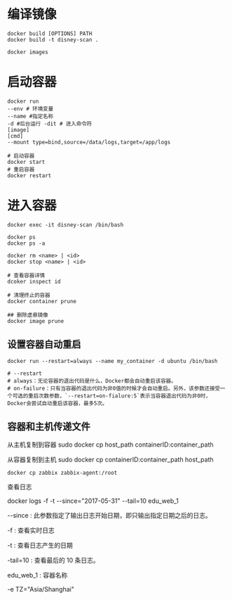 # 编译镜像

```
docker build [OPTIONS] PATH
docker build -t disney-scan .

docker images
```

# 启动容器

```shell
docker run
--env # 环境变量
--name #指定名称
-d #后台运行 -dit # 进入命令符
[image]
[cmd]
--mount type=bind,source=/data/logs,target=/app/logs

# 启动容器
docker start
# 重启容器
docker restart
```

# 进入容器

```
docker exec -it disney-scan /bin/bash  
```

```
docker ps
docker ps -a

docker rm <name> | <id>
docker stop <name> | <id>
```

```
# 查看容器详情
dcoker inspect id

# 清理终止的容器
docker container prune

## 删除虚悬镜像
docker image prune
```

## 设置容器自动重启

```shell
docker run --restart=always --name my_container -d ubuntu /bin/bash

# --restart
# always：无论容器的退出代码是什么，Docker都会自动重启该容器。
# on-failure：只有当容器的退出代码为非0值的时候才会自动重启。另外，该参数还接受一个可选的重启次数参数，`--restart=on-fialure:5`表示当容器退出代码为非0时，Docker会尝试自动重启该容器，最多5次。
```

## 容器和主机传递文件

从主机复制到容器 sudo docker cp host_path containerID:container_path

从容器复制到主机 sudo docker cp containerID:container_path host_path

```shell
docker cp zabbix zabbix-agent:/root
```

查看日志

docker logs -f -t --since="2017-05-31" --tail=10 edu_web_1

--since : 此参数指定了输出日志开始日期，即只输出指定日期之后的日志。

-f : 查看实时日志

-t : 查看日志产生的日期

-tail=10 : 查看最后的 10 条日志。

edu_web_1 : 容器名称

-e TZ="Asia/Shanghai"
